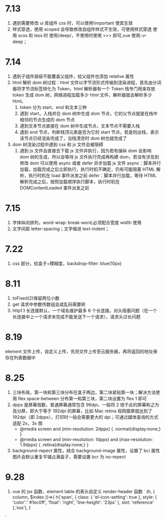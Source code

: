 <!--
 * @Date: 2020-07-13 22:11:38
 * @LastEditors: hanjiawang
 * @LastEditTime: 2020-09-28 16:20:16
-->

# 7.13

1.  遇到需要修改 ui 库组件 css 时，可以使用!important 使其生效
2.  样式穿透，使用 scoped 会导致修改自组件样式不生效，可使用样式穿透 使用 scss 和 less 时 使用/deep/，不使用时使用 >>> 即可,vue 使用::v-deep；

# 7.14

1.  遇到子组件层级不能覆盖父组件，给父组件也添加 relative 属性
2.  html 解析 dom 树过程：html 文件以字节流形式传输到渲染进程，首先由分词器将字节流标签转化为 Token，html 解析器有一个 Token 栈专门用来存放 token 生成 dom 树，网络进程加载多少 html 文件，解析器就会解析多少 html。
    1.  token 分为 start、end 和文本三种
    2.  遇到 start，入栈并在 dom 树中生成 dom 节点，它的父节点就是在栈中相邻的节点生成的 dom 节点
    3.  遇到文本节点直接在 dom 树中生成节点，文本节点不需要入栈
    4.  遇到 end 节点，判断栈顶元素是否为它的 start 节点，若是则出栈，表示该节点已经渲染完成了，当栈清空时 dom 树也就完成了
3.  dom 树渲染过程中遇到 css 和 js 文件会被阻碍
    1. 遇到 js 文件会直接去下载 js 文件并执行，因为若有操纵 dom 会影响 dom 树的生成，所以会等待 js 文件执行完成再构建 dom，若没有涉及到修改 dom 可以使用 async 或者 defer 异步加载 js 文件
       async：脚本并行加载，加载完成之后立即执行，执行时机不确定，仍有可能阻塞 HTML 解析，执行时机在 load 事件派发之前
       defer：脚本并行加载，等待 HTML 解析完成之后，按照加载顺序执行脚本，执行时机在 DOMContentLoaded 事件派发之前

# 7.15

1.  字体纵向排列，word-wrap: break-word;必须配合宽度 width 使用
2.  文字间距 letter-spacing；文字缩进 text-indent；

# 7.22

1. css 部分，给盒子+模糊度，backdrop-filter: blue(10px)

# 8.11

1. toFixed(2)保留两位小数
2. get 请求中参数传数组会成乱码需要转
3. http1.1 长连接默认，一个域名维护最多 6 个长连接。对头阻塞问题（在一个长连接中上一个请求未完成不能发送下一个请求），请求头过长问题

# 8.19

element 文件上传，自定义上传，先将文件上传至云服务器，再将返回的地址保存在列表数据中

# 8.25

1. 三块布局，第一块和第三块分布在盒子两边，第二块紧贴第一块；解决方法使用 flex space-between 分布第一和第三块，第二块设置为 flex 1 即可
2. dppx 是屏幕倍数，普通屏幕通常包含 96dpi，一般将 2 倍于此的屏幕称之为高分屏，即大于等于 192dpi 的屏幕，比如 Mac retina 视网膜屏就达到了 192dpi（即 2dppx），打印时一般会需要更大的 dpi；可通过媒体查询的方式适配 2x，3x 图
   - @media screen and (min-resolution: 2dppx) {
     .normal{display:none;}
     }
   - @media screen and (min-resolution: 1dppx) and (max-resolution: 1.9dppx) {
     .retina{display:none;}
     }
3. background-repect 属性，结合 background-image 属性，设置了 bci 属性图片会默认重复平铺占满盒子，需要设置 bcr 为 no-repect

# 9.28

1. vue 的 jsx 函数，element table 的表头自定义 render-header 函数
   `
   (h, { column, \$index })=>{
   <!-- h为createElement方法，第一个参数为标签名称，第二个参数为标签属性，第三个参数为标签内容，例如 -->
   h('span', {
   class: {
   'el-icon-setting': true
   },
   style: {
   'color':' #1ec0ff',
   'float': 'right',
   'line-height': '23px'
   },
   slot: 'reference'
   },'sss'),
   }

`
